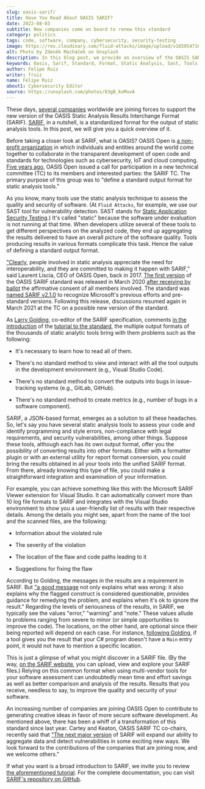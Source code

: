 ```yaml
---
slug: oasis-sarif/
title: Have You Read About OASIS SARIF?
date: 2022-08-03
subtitle: New companies come on board to renew this standard
category: politics
tags: code, software, company, cybersecurity, security-testing
image: https://res.cloudinary.com/fluid-attacks/image/upload/v1659547166/blog/oasis-sarif/cover_oasis_sarif.webp
alt: Photo by Zdeněk Macháček on Unsplash
description: In this blog post, we provide an overview of the OASIS SARIF. More and more companies are joining OASIS to support the creation and launch of a new version.
keywords: Oasis, Sarif, Standard, Format, Static Analysis, Sast, Tools, Ethical Hacking, Pentesting
author: Felipe Ruiz
writer: fruiz
name: Felipe Ruiz
about1: Cybersecurity Editor
source: https://unsplash.com/photos/83gB_koMuvA
---
```


These days,
[several companies](https://www.oasis-open.org/2022/05/31/influx-of-cybersecurity-leaders-sign-on-to-support-new-version-of-oasis-sarif-standard-for-detecting-software-vulnerabilities/)
worldwide are joining forces
to support the new version
of the OASIS Static Analysis Results Interchange Format (SARIF).
[SARIF](https://www.oasis-open.org/committees/tc_home.php?wg_abbrev=sarif),
in a nutshell,
is a standardized format for the output of static analysis tools.
In this post,
we will give you a quick overview of it.

Before taking a closer look at SARIF,
what is OASIS?
OASIS Open is [a non-profit organization](https://www.oasis-open.org/org/)
in which individuals and entities around the world come together
to collaborate in the transparent development of open code and standards
for technologies such as cybersecurity,
IoT and cloud computing.
[Five years ago](https://lists.oasis-open.org/archives/sarif/201708/msg00000.html),
OASIS Open issued a call for participation in a new technical committee (TC)
to its members and interested parties:
the SARIF TC.
The primary purpose of this group was to "define a standard output format
for static analysis tools."

As you know,
many tools use the static analysis technique
to assess the quality and security of software.
(At `Fluid Attacks`,
for example,
we use our SAST tool for vulnerability detection.
SAST stands for [Static Application Security Testing](../../product/sast/).)
It's called "static"
because the software under evaluation is not running
at that time.
When developers utilize several of these tools
to get different perspectives on the analyzed code,
they end up aggregating the results delivered
to have an overall picture of the software quality.
Tools producing results in various formats complicate this task.
Hence the value of defining a standard output format.

<cta-banner
  buttontxt="Read more"
  link="/solutions/security-testing/"
  title="Get started with Fluid Attacks' Security Testing solution right now"
/>

["Clearly](https://www.oasis-open.org/news/pr/industry-leaders-collaborate-to-define-sarif-interoperability-standard-for-detecting-softwar/),
people involved in static analysis appreciate the need for interoperability,
and they are committed to making it happen with SARIF,"
said Laurent Liscia,
CEO of OASIS Open,
back in 2017.
[The first version](https://github.com/oasis-tcs/sarif-spec/blob/master/Documents/working_draft_wikipedia_page.md)
of the OASIS SARIF standard
was released in March 2020
[after receiving by ballot](https://www.oasis-open.org/news/announcements/static-analysis-results-interchange-format-sarif-v2-1-0-is-approved-as-an-oasis-s/)
the affirmative consent of all members involved.
The standard was [named SARIF v2.1.0](https://docs.oasis-open.org/sarif/sarif/v2.1.0/sarif-v2.1.0.html)
to recognize Microsoft's previous efforts and pre-standard versions.
Following this release,
discussions resumed again in March 2021 at the TC
on a possible new version of the standard.

As [Larry Golding](https://github.com/lgolding),
co-editor of the SARIF specification,
comments [in the introduction](https://github.com/microsoft/sarif-tutorials/blob/main/docs/1-Introduction.md)
of the [tutorial to the standard](https://github.com/microsoft/sarif-tutorials),
the multiple output formats
of the thousands of static analytic tools
bring with them problems such as the following:

- It's necessary to learn how to read all of them.

- There's no standard method to view and interact with all the tool outputs
  in the development environment (e.g., Visual Studio Code).

- There's no standard method to convert the outputs into bugs
  in issue-tracking systems (e.g., GitLab, GitHub).

- There's no standard method to create metrics
  (e.g., number of bugs in a software component).

SARIF,
a JSON-based format,
emerges as a solution to all these headaches.
So,
let's say you have several static analysis tools to assess your code
and identify programming and style errors,
non-compliance with legal requirements,
and security vulnerabilities,
among other things.
Suppose these tools,
although each has its own output format,
offer you the possibility of converting results into other formats.
Either with a formatter plugin
or with an external utility for report format conversion,
you could bring the results obtained in all your tools
into the unified SARIF format.
From there,
already knowing this type of file,
you could make a straightforward integration
and examination of your information.

For example,
you can achieve something like this
with the Microsoft SARIF Viewer extension for Visual Studio.
It can automatically convert more than 10 log file formats to SARIF
and integrates with the Visual Studio environment
to show you a user-friendly list of results with their respective details.
Among the details you might see,
apart from the name of the tool and the scanned files,
are the following:

- Information about the violated rule

- The severity of the violation

- The location of the flaw and code paths leading to it

- Suggestions for fixing the flaw

According to Golding,
the messages in the results are a requirement in SARIF.
But ["a good message](https://github.com/microsoft/sarif-tutorials/blob/main/docs/3-Beyond-basics.md#more-about-messages)
not only explains what was wrong:
it also explains why the flagged construct is considered questionable,
provides guidance for remedying the problem,
and explains when it's ok to ignore the result."
Regarding the levels of seriousness of the results,
in SARIF,
we typically see the values "error," "warning" and "note."
These values allude to problems ranging from severe to minor
(or simple opportunities to improve the code).
The locations,
on the other hand,
are optional since their being reported will depend on each case.
For instance,
[following Golding](https://github.com/microsoft/sarif-tutorials/blob/main/docs/2-Basics.md),
if a tool gives you the result
that your C# program doesn't have a `Main` entry point,
it would not have to mention a specific location.

This is just a glimpse of what you might discover in a SARIF file.
(By the way,
[on the SARIF website](https://sarifweb.azurewebsites.net/),
you can upload,
view and explore your SARIF files.)
Relying on this common format
when using multi-vendor tools for your software assessment
can undoubtedly mean time and effort savings
as well as better comparison and analysis of the results.
Results that you receive,
needless to say,
to improve the quality and security of your software.

An increasing number of companies are joining OASIS Open
to contribute to generating creative ideas
in favor of more secure software development.
As mentioned above,
there has been a whiff of a transformation of this standard since last year.
Cartey and Keaton,
OASIS SARIF TC co-chairs,
recently said that
["The next major version](https://www.oasis-open.org/2022/05/31/influx-of-cybersecurity-leaders-sign-on-to-support-new-version-of-oasis-sarif-standard-for-detecting-software-vulnerabilities/)
of SARIF will expand our ability
to aggregate data and detect vulnerabilities in some exciting new ways.
We look forward to the contributions of the companies that are joining now,
and we welcome others."

If what you want is a broad introduction to SARIF,
we invite you to review [the aforementioned tutorial](https://github.com/microsoft/sarif-tutorials/tree/main/docs).
For the complete documentation,
you can visit [SARIF's repository on GitHub](https://github.com/oasis-tcs/sarif-spec).
